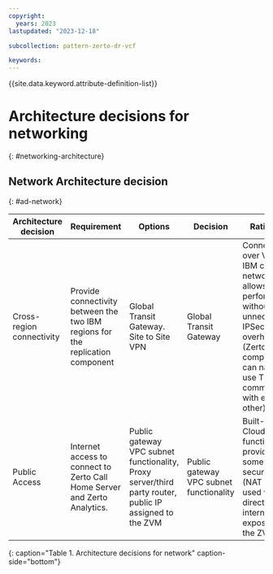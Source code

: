 ```yaml
---
copyright:
  years: 2023
lastupdated: "2023-12-18"

subcollection: pattern-zerto-dr-vcf

keywords:
---
```


{{site.data.keyword.attribute-definition-list}}

# Architecture decisions for networking
{: #networking-architecture}

## Network Architecture decision
{: #ad-network}

| **Architecture decision**                                                       | **Requirement**                                                                | **Options**                                                                                             | **Decision**                            | **Rationale**                                                                                                                                                             |
|---------------------------------------------------------------------------------|--------------------------------------------------------------------------------|---------------------------------------------------------------------------------------------------------|-----------------------------------------|---------------------------------------------------------------------------------------------------------------------------------------------------------------------------|
| Cross-region connectivity                                                       | Provide connectivity between the two IBM regions for the replication component | Global Transit Gateway. Site to Site VPN                                                                | Global Transit Gateway                  | Connecting over VPC IBM core network, allows better performance without unnecessary IPSec overhead (Zerto components can natively use TLS to communicate with each other) |
| Public Access                                                                   | Internet access to connect to Zerto Call Home Server and Zerto Analytics.      | Public gateway VPC subnet functionality, Proxy server/third party router, public IP assigned to the ZVM | Public gateway VPC subnet functionality | Built-in IBM Cloud VPC functionality, providing some level of security (NAT is being used with no direct internet exposure of the ZVM)                                    |
{: caption="Table 1. Architecture decisions for network" caption-side="bottom"}
